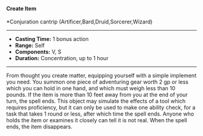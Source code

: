 #### Create Item
*Conjuration cantrip (Artificer,Bard,Druid,Sorcerer,Wizard)
___
- **Casting Time:** 1 bonus action
- **Range:** Self
- **Components:** V, S
- **Duration:** Concentration, up to 1 hour
---
From thought you create matter, equipping yourself
with a simple implement you need. You summon
one piece of adventuring gear worth 2 gp or less
which you can hold in one hand, and which must
weigh less than 10 pounds.
If the item is more than 10 feet away from you at
the end of your turn, the spell ends. This object may
simulate the effects of a tool which requires
proficiency, but it can only be used to make one
ability check, for a task that takes 1 round or less,
after which time the spell ends. Anyone who holds
the item or examines it closely can tell it is not real.
When the spell ends, the item disappears.
